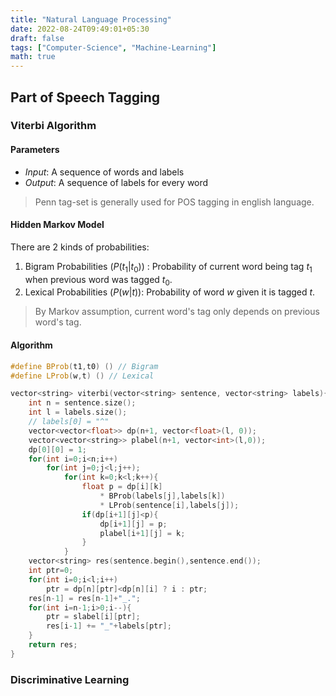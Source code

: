 ```yaml
---
title: "Natural Language Processing"
date: 2022-08-24T09:49:01+05:30
draft: false
tags: ["Computer-Science", "Machine-Learning"]
math: true
---
```


## Part of Speech Tagging

### Viterbi Algorithm

#### Parameters

- *Input*: A sequence of words and labels
- *Output*: A sequence of labels for every word

> Penn tag-set is generally used for POS tagging in english language.

#### Hidden Markov Model

There are 2 kinds of probabilities:

1. Bigram Probabilities $(P(t_1|t_0))$ : Probability of current word being tag $t_1$ when previous word was tagged $t_0$.
2. Lexical Probabilities $(P(w|t))$: Probability of word $w$ given it is tagged $t$.

> By Markov assumption, current word's tag only depends on previous word's tag.

#### Algorithm

```cpp
#define BProb(t1,t0) () // Bigram
#define LProb(w,t) () // Lexical

vector<string> viterbi(vector<string> sentence, vector<string> labels){
    int n = sentence.size();
    int l = labels.size();
    // labels[0] = "^"
    vector<vector<float>> dp(n+1, vector<float>(l, 0));
    vector<vector<string>> plabel(n+1, vector<int>(l,0));
    dp[0][0] = 1;
    for(int i=0;i<n;i++)
        for(int j=0;j<l;j++);
            for(int k=0;k<l;k++){
                float p = dp[i][k]
                    * BProb(labels[j],labels[k])
                    * LProb(sentence[i],labels[j]);
                if(dp[i+1][j]<p){
                    dp[i+1][j] = p;
                    plabel[i+1][j] = k;
                }
            }
    vector<string> res(sentence.begin(),sentence.end());
    int ptr=0;
    for(int i=0;i<l;i++)
        ptr = dp[n][ptr]<dp[n][i] ? i : ptr;
    res[n-1] = res[n-1]+"_.";
    for(int i=n-1;i>0;i--){
        ptr = slabel[i][ptr];
        res[i-1] += "_"+labels[ptr];
    }
    return res;
}
```

### Discriminative Learning
